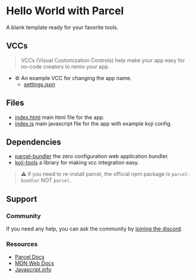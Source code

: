 # Hello World with Parcel
A blank template ready for your favorite tools.

## VCCs
> VCCs (Visual Customization Controls) help make your app easy for no-code creators to remix your app.
- ⚙️ An example VCC for changing the app name.
    * [settings.json](#~/.koji/customization/settings.json!visual)

## Files
- [index.html](#~/index.html) main html file for the app.
- [index.js](#~/index.js) main javascript file for the app with example koji config.

## Dependencies
- [parcel-bundler](https://parceljs.org/) the zero configuration web application bundler.
- [koji-tools](https://www.npmjs.com/package/koji-tools) a library for making vcc integration easy.

> ⚠️️ if you need to re-install parcel, the official npm package is `parcel-bundler` NOT `parcel`.

## Support
### Community
If you need any help, you can ask the community by [joining the discord](https://discordapp.com/invite/eQuMJF6).

### Resources
- [Parcel Docs](https://parceljs.org/getting_started.html)
- [MDN Web Docs](https://developer.mozilla.org/en-US/)
- [Javascript.info](http://javascript.info/)
